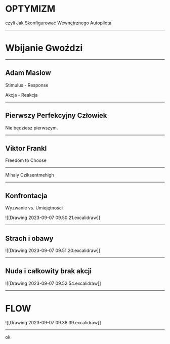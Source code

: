 

# OPTYMIZM

czyli
Jak Skonfigurować
Wewnętrznego Autopilota

---

# Wbijanie Gwoździ
---

## Adam Maslow

Stimulus - Response

Akcja - Reakcja

---

## Pierwszy Perfekcyjny Człowiek 

Nie będziesz pierwszym.

---

## Viktor Frankl 

Freedom to Choose 

---

Mihaly Cziksentmehigh


---

## Konfrontacja

Wyzwanie vs. Umiejętności

![[Drawing 2023-09-07 09.50.21.excalidraw]]

---
## Strach i obawy

![[Drawing 2023-09-07 09.51.20.excalidraw]]

---

## Nuda i całkowity brak akcji

![[Drawing 2023-09-07 09.52.54.excalidraw]]

---

# FLOW 

![[Drawing 2023-09-07 09.38.39.excalidraw]]


---

ok

